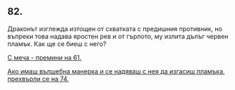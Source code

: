## 82.

Драконът изглежда изтощен от схватката с предишния противник,
но въпреки това надава яростен рев и от гърлото, му излита дълъг
червен пламък. Как ще се биеш с него?

[С меча - премини на 61.](./61)

[Ако имаш вълшебна манерка и се надяваш с нея да изгасиш
пламъка, прехвърли се на 74.](./74)
